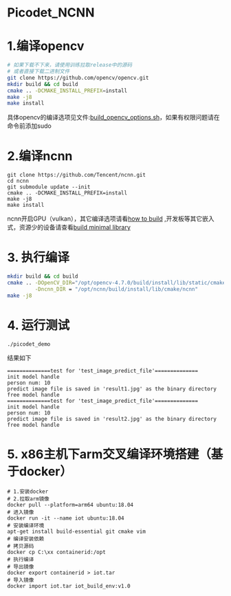 # Picodet_NCNN

# 1.编译opencv

```bash
# 如果下载不下来，请使用训练拉取release中的源码
# 或者直接下载二进制文件
git clone https://github.com/opencv/opencv.git
mkdir build && cd build
cmake .. -DCMAKE_INSTALL_PREFIX=install
make -j8
make install
```

具体opencv的编译选项见文件:[build_opencv_options.sh](./build_opencv_options.sh)，如果有权限问题请在命令前添加sudo

# 2.编译ncnn

```shell
git clone https://github.com/Tencent/ncnn.git
cd ncnn
git submodule update --init
cmake .. -DCMAKE_INSTALL_PREFIX=install
make -j8
make install
```

ncnn开启GPU（vulkan），其它编译选项请看[how to build](https://github.com/Tencent/ncnn/wiki/how-to-build)
,开发板等其它嵌入式，资源少的设备请查看[build minimal library](https://github.com/Tencent/ncnn/wiki/build-minimal-library)

# 3. 执行编译

```bash
mkdir build && cd build
cmake .. -DOpenCV_DIR="/opt/opencv-4.7.0/build/install/lib/static/cmake/opencv4" \
         -Dncnn_DIR = "/opt/ncnn/build/install/lib/cmake/ncnn"
make -j8
```

# 4. 运行测试

```
./picodet_demo
```
结果如下
```shell
==============test for 'test_image_predict_file'==============
init model handle
person num: 10
predict image file is saved in 'result1.jpg' as the binary directory
free model handle
==============test for 'test_image_predict_file'==============
init model handle
person num: 10
predict image file is saved in 'result2.jpg' as the binary directory
free model handle
```

# 5. x86主机下arm交叉编译环境搭建（基于docker）
```shell
# 1.安装docker
# 2.拉取arm镜像
docker pull --platform=arm64 ubuntu:18.04
# 进入镜像
docker run -it --name iot ubuntu:18.04
# 安装编译环境
apt-get install build-essential git cmake vim
# 编译安装依赖
# 拷贝源码
docker cp C:\xx containerid:/opt
# 执行编译
# 导出镜像
docker export containerid > iot.tar
# 导入镜像
docker import iot.tar iot_build_env:v1.0
```

